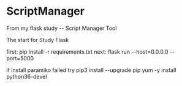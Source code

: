 # ScriptManager
From my flask study -- Script Manager Tool

The start for Study Flask 

first: pip install -r requirements.txt
next: flask run --host=0.0.0.0 --port=5000

if install paramiko failed
try
    pip3 install --upgrade pip
    yum -y install python36-devel